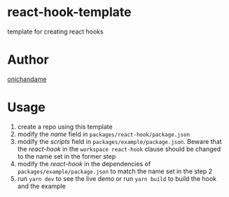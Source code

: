 # react-hook-template

template for creating react hooks

# Author

[onichandame](https://onichandame.com)

# Usage

1. create a repo using this template
2. modify the _name_ field in `packages/react-hook/package.json`
3. modify the _scripts_ field in `packages/example/package.json`. Beware that the _react-hook_ in the `workspace react-hook` clause should be changed to the name set in the former step
4. modify the _react-hook_ in the dependencies of `packages/example/package.json` to match the name set in the step 2
5. run `yarn dev` to see the live demo or run `yarn build` to build the hook and the example
